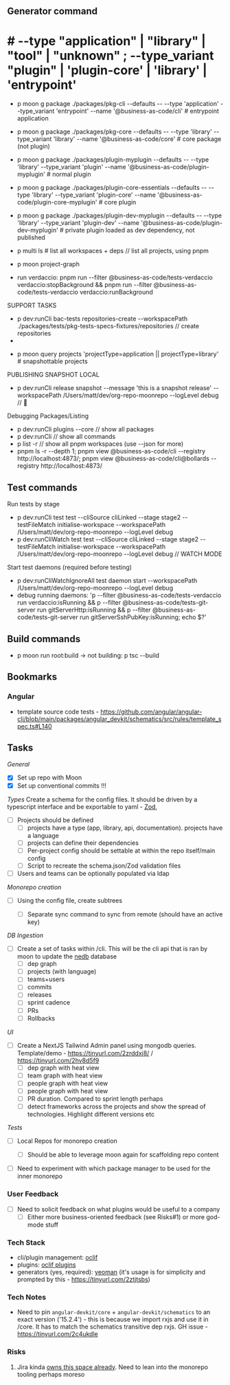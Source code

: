 
## Generator command
# # --type "application" | "library"  | "tool" | "unknown" ; --type_variant "plugin" | 'plugin-core' | 'library' | 'entrypoint'
 - p moon g package ./packages/pkg-cli --defaults -- --type 'application' --type_variant 'entrypoint' --name '@business-as-code/cli' # entrypoint application
 - p moon g package ./packages/pkg-core --defaults -- --type 'library' --type_variant 'library' --name '@business-as-code/core' # core package (not plugin)
 - p moon g package ./packages/plugin-myplugin --defaults -- --type 'library' --type_variant 'plugin' --name '@business-as-code/plugin-myplugin' # normal plugin
 - p moon g package ./packages/plugin-core-essentials --defaults -- --type 'library' --type_variant 'plugin-core' --name '@business-as-code/plugin-core-myplugin' # core plugin
 - p moon g package ./packages/plugin-dev-myplugin --defaults -- --type 'library' --type_variant 'plugin-dev' --name '@business-as-code/plugin-dev-myplugin' # private plugin loaded as dev dependency, not published

 - p multi ls # list all workspaces + deps // list all projects, using pnpm
 - p moon project-graph

 <!-- - run verdaccio: p moon run root:verdaccioKillBackground; p moon run root:verdaccioRunBackground -->
 <!-- - run verdaccio: p moon run @business-as-code/plugin-dev-essentials:verdaccioRunBackground -->
 - run verdaccio: pnpm run --filter @business-as-code/tests-verdaccio verdaccio:stopBackground && pnpm run --filter @business-as-code/tests-verdaccio verdaccio:runBackground

 SUPPORT TASKS
 - p dev:runCli bac-tests repositories-create --workspacePath ./packages/tests/pkg-tests-specs-fixtures/repositories // create repositories
 -

 <!-- - p moon run root:publishDev // -> when failing: p moon run root:buildWatch // -> when unauthenticated: (cd packages/tests/pkg-tests-verdaccio && p run verdaccio:login) -->

 - p moon query projects 'projectType=application || projectType=library' # snapshottable projects

 PUBLISHING SNAPSHOT LOCAL
  - p dev:runCli release snapshot --message 'this is a snapshot release' --workspacePath /Users/matt/dev/org-repo-moonrepo --logLevel debug // 🌈

Debugging Packages/Listing

 - p dev:runCli plugins --core  // show all packages
 - p dev:runCli  // show all commands
 - p list -r // show all pnpm workspaces (use --json for more)
 - pnpm ls -r --depth 1; pnpm view @business-as-code/cli --registry http://localhost:4873/; pnpm view @business-as-code/cli@bollards --registry http://localhost:4873/

## Test commands

 Run tests by stage
   - p dev:runCli test test --cliSource cliLinked --stage stage2 --testFileMatch initialise-workspace --workspacePath /Users/matt/dev/org-repo-moonrepo --logLevel debug
   - p dev:runCliWatch test test --cliSource cliLinked --stage stage2 --testFileMatch initialise-workspace --workspacePath /Users/matt/dev/org-repo-moonrepo --logLevel debug // WATCH MODE

 Start test daemons (required before testing)
  - p dev:runCliWatchIgnoreAll test daemon start --workspacePath /Users/matt/dev/org-repo-moonrepo --logLevel debug
  - debug running daemons: 'p --filter @business-as-code/tests-verdaccio run verdaccio:isRunning && p --filter @business-as-code/tests-git-server run gitServerHttp:isRunning && p --filter @business-as-code/tests-git-server run gitServerSshPubKey:isRunning; echo $?'

## Build commands

 <!-- - p moon run @business-as-code/plugin-dev-essentials:changesetSnapshotPublishLocal # local snapshot build -> when it doesn't build -> p moon -->

 - p moon run root:build -> not building: p tsc --build

## Bookmarks

  ### Angular

   - template source code tests - https://github.com/angular/angular-cli/blob/main/packages/angular_devkit/schematics/src/rules/template_spec.ts#L140


## Tasks

*General*
- [x] Set up repo with Moon
- [x] Set up conventional commits !!!

*Types*
Create a schema for the config files. It should be driven by a typescript interface and be exportable to yaml - [Zod](https://tinyurl.com/2f9exqpd),
- [ ] Projects should be defined
  - [ ] projects have a type (app, library, api, documentation). projects have a language
  - [ ] projects can define their dependencies
  - [ ] Per-project config should be settable at within the repo itself/main config
  - [ ] Script to recreate the schema.json/Zod validation files
- [ ] Users and teams can be optionally populated via ldap

*Monorepo creation*
- [ ] Using the config file, create subtrees
  - [ ] Separate sync command to sync from remote (should have an active key)


*DB Ingestion*
- [ ] Create a set of tasks within /cli. This will be the cli api that is ran by moon to update the [nedb](https://tinyurl.com/2fenevs5) database
  - [ ] dep graph
  - [ ] projects (with language)
  - [ ] teams+users
  - [ ] commits
  - [ ] releases
  - [ ] sprint cadence
  - [ ] PRs
  - [ ] Rollbacks

*UI*
- [ ] Create a NextJS Tailwind Admin panel using mongodb queries. Template/demo - https://tinyurl.com/2zrddxj8/ / https://tinyurl.com/2hv8d5f9
  - [ ] dep graph with heat view
  - [ ] team graph with heat view
  - [ ] people graph with heat view
  - [ ] people graph with heat view
  - [ ] PR duration. Compared to sprint length perhaps
  - [ ] detect frameworks across the projects and show the spread of technologies. Highlight different versions etc

*Tests*
- [ ] Local Repos for monorepo creation
  - [ ] Should be able to leverage moon again for scaffolding repo content
- [ ] Need to experiment with which package manager to be used for the inner monorepo



### User Feedback
 - [ ] Need to solicit feedback on what plugins would be useful to a company
   - [ ] Either more business-oriented feedback (see Risks#1) or more god-mode stuff

### Tech Stack
 - cli/plugin management: [oclif](https://github.com/oclif/oclif)
 - plugins: [oclif plugins](https://tinyurl.com/ybnks7qa)
 - generators (yes, required): [yeoman](https://yeoman.io/authoring/integrating-yeoman.html) (it's usage is for simplicity and prompted by this - https://tinyurl.com/2ztjtsbs)

### Tech Notes
 - Need to pin `angular-devkit/core` + `angular-devkit/schematics` to an exact version ('15.2.4') - this is because we import rxjs and use it in /core. It has to match the schematics transitive dep rxjs. GH issue - https://tinyurl.com/2c4ukdle

### Risks
 1. Jira kinda [owns this space already](https://tinyurl.com/2maj9agc). Need to lean into the monorepo tooling perhaps moreso